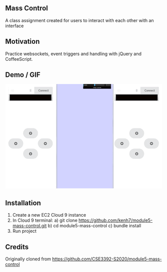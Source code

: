 ## Mass Control
A class assignment created for users to interact with each other with an interface

## Motivation
Practice websockets, event triggers and handling with jQuery and CoffeeScript.

## Demo / GIF
![alt text](img/Image.GIF)

## Installation
1) Create a new EC2 Cloud 9 instance
2) In Cloud 9 terminal:
	a) git clone https://github.com/kenh7/module5-mass-control.git
	b) cd module5-mass-control
	c) bundle install
3) Run project

## Credits
Originally cloned from https://github.com/CSE3392-S2020/module5-mass-control
